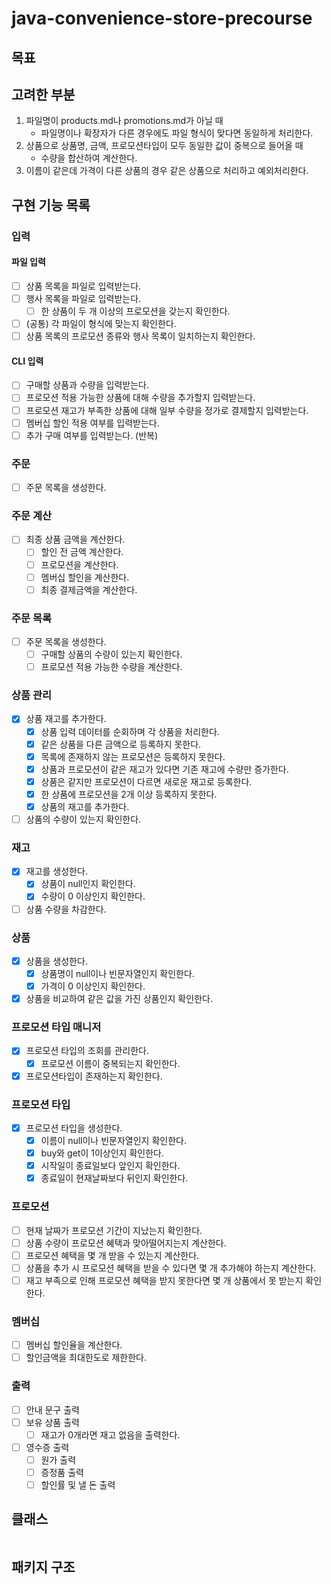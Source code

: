 # java-convenience-store-precourse

## 목표

## 고려한 부분

1. 파일명이 products.md나 promotions.md가 아닐 때
    - 파일명이나 확장자가 다른 경우에도 파일 형식이 맞다면 동일하게 처리한다.
2. 상품으로 상품명, 금액, 프로모션타입이 모두 동일한 값이 중복으로 들어올 때
    - 수량을 합산하여 계산한다.
3. 이름이 같은데 가격이 다른 상품의 경우 같은 상품으로 처리하고 예외처리한다.

## 구현 기능 목록

### 입력

#### 파일 입력

- [ ] 상품 목록을 파일로 입력받는다.
- [ ] 행사 목록을 파일로 입력받는다.
    - [ ] 한 상품이 두 개 이상의 프로모션을 갖는지 확인한다.
- [ ] (공통) 각 파일이 형식에 맞는지 확인한다.
- [ ] 상품 목록의 프로모션 종류와 행사 목록이 일치하는지 확인한다.

#### CLI 입력

- [ ] 구매할 상품과 수량을 입력받는다.
- [ ] 프로모션 적용 가능한 상품에 대해 수량을 추가할지 입력받는다.
- [ ] 프로모션 재고가 부족한 상품에 대해 일부 수량을 정가로 결제할지 입력받는다.
- [ ] 멤버십 할인 적용 여부를 입력받는다.
- [ ] 추가 구매 여부를 입력받는다. (반복)

### 주문

- [ ] 주문 목록을 생성한다.

### 주문 계산

- [ ] 최종 상품 금액을 계산한다.
    - [ ] 할인 전 금액 계산한다.
    - [ ] 프로모션을 계산한다.
    - [ ] 멤버십 할인을 계산한다.
    - [ ] 최종 결제금액을 계산한다.

### 주문 목록

- [ ] 주문 목록을 생성한다.
    - [ ] 구매할 상품의 수량이 있는지 확인한다.
    - [ ] 프로모션 적용 가능한 수량을 계산한다.

### 상품 관리

- [x] 상품 재고를 추가한다.
    - [x] 상품 입력 데이터를 순회하며 각 상품을 처리한다.
    - [x] 같은 상품을 다른 금액으로 등록하지 못한다.
    - [x] 목록에 존재하지 않는 프로모션은 등록하지 못한다.
    - [x] 상품과 프로모션이 같은 재고가 있다면 기존 재고에 수량만 증가한다.
    - [x] 상품은 같지만 프로모션이 다르면 새로운 재고로 등록한다.
    - [x] 한 상품에 프로모션을 2개 이상 등록하지 못한다.
    - [x] 상품의 재고를 추가한다.
- [ ] 상품의 수량이 있는지 확인한다.

### 재고

- [x] 재고를 생성한다.
    - [x] 상품이 null인지 확인한다.
    - [x] 수량이 0 이상인지 확인한다.
- [ ] 상품 수량을 차감한다.

### 상품

- [x] 상품을 생성한다.
    - [x] 상품명이 null이나 빈문자열인지 확인한다.
    - [x] 가격이 0 이상인지 확인한다.
- [x] 상품을 비교하여 같은 값을 가진 상품인지 확인한다.

### 프로모션 타입 매니저

- [x] 프로모션 타입의 조회를 관리한다.
    - [x] 프로모션 이름이 중복되는지 확인한다.
- [x] 프로모션타입이 존재하는지 확인한다.

### 프로모션 타입

- [x] 프로모션 타입을 생성한다.
    - [x] 이름이 null이나 빈문자열인지 확인한다.
    - [x] buy와 get이 1이상인지 확인한다.
    - [x] 시작일이 종료일보다 앞인지 확인한다.
    - [x] 종료일이 현재날짜보다 뒤인지 확인한다.

### 프로모션

- [ ] 현재 날짜가 프로모션 기간이 지났는지 확인한다.
- [ ] 상품 수량이 프로모션 혜택과 맞아떨어지는지 계산한다.
- [ ] 프로모션 혜택을 몇 개 받을 수 있는지 계산한다.
- [ ] 상품을 추가 시 프로모션 혜택을 받을 수 있다면 몇 개 추가해야 하는지 계산한다.
- [ ] 재고 부족으로 인해 프로모션 혜택을 받지 못한다면 몇 개 상품에서 못 받는지 확인한다.

### 멤버십

- [ ] 멤버십 할인율을 계산한다.
- [ ] 할인금액을 최대한도로 제한한다.

### 출력

- [ ] 안내 문구 출력
- [ ] 보유 상품 출력
    - [ ] 재고가 0개라면 재고 없음을 출력한다.
- [ ] 영수증 출력
    - [ ] 원가 출력
    - [ ] 증정품 출력
    - [ ] 할인률 및 낼 돈 출력

## 클래스

<table>
</table>

## 패키지 구조

